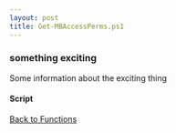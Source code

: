 ```yaml
---
layout: post
title: Get-MBAccessPerms.ps1
---
```


### something exciting

Some information about the exciting thing

#### Script

<script src="https://gist-it.appspot.com/github.com/BanterBoy/scripts-blog/blob/master/PowerShell/functions/exchange/Get-MBAccessPerms.ps1"></script>

<a href="/menu/_pages/functions.html">Back to Functions</a>
